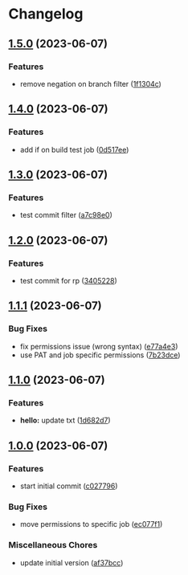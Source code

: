 # Changelog

## [1.5.0](https://github.com/janjulienn-chrmd/MyTestRepo/compare/v1.4.0...v1.5.0) (2023-06-07)


### Features

* remove negation on branch filter ([1f1304c](https://github.com/janjulienn-chrmd/MyTestRepo/commit/1f1304cf17a7b2f963bb6b9583c7bd248e4617bc))

## [1.4.0](https://github.com/janjulienn-chrmd/MyTestRepo/compare/v1.3.0...v1.4.0) (2023-06-07)


### Features

* add if on build test job ([0d517ee](https://github.com/janjulienn-chrmd/MyTestRepo/commit/0d517ee699341ca238740f18b42ac5a20ccb2c86))

## [1.3.0](https://github.com/janjulienn-chrmd/MyTestRepo/compare/v1.2.0...v1.3.0) (2023-06-07)


### Features

* test commit filter ([a7c98e0](https://github.com/janjulienn-chrmd/MyTestRepo/commit/a7c98e04a63939d4455d3ef8b36897195e55cb44))

## [1.2.0](https://github.com/janjulienn-chrmd/MyTestRepo/compare/v1.1.1...v1.2.0) (2023-06-07)


### Features

* test commit for rp ([3405228](https://github.com/janjulienn-chrmd/MyTestRepo/commit/3405228cb0e87883dc5f91cdd113fe9554c67431))

## [1.1.1](https://github.com/janjulienn-chrmd/MyTestRepo/compare/v1.1.0...v1.1.1) (2023-06-07)


### Bug Fixes

* fix permissions issue (wrong syntax) ([e77a4e3](https://github.com/janjulienn-chrmd/MyTestRepo/commit/e77a4e35bfd76e233fddfec4724f53f9cf26dd7e))
* use PAT and job specific permissions ([7b23dce](https://github.com/janjulienn-chrmd/MyTestRepo/commit/7b23dceedac1d22deb8069ba30246f6cf93db867))

## [1.1.0](https://github.com/janjulienn-chrmd/MyTestRepo/compare/v1.0.0...v1.1.0) (2023-06-07)


### Features

* **hello:** update txt ([1d682d7](https://github.com/janjulienn-chrmd/MyTestRepo/commit/1d682d71df2f324dc2b617dda61234eb3dc3dd9d))

## [1.0.0](https://github.com/janjulienn-chrmd/MyTestRepo/compare/v0.9.0...v1.0.0) (2023-06-07)


### Features

* start initial commit ([c027796](https://github.com/janjulienn-chrmd/MyTestRepo/commit/c0277961846697b1ee9b8af0c29da1840c30e5cc))


### Bug Fixes

* move permissions to specific job ([ec077f1](https://github.com/janjulienn-chrmd/MyTestRepo/commit/ec077f18afad385624e68ef1242616521a1385af))


### Miscellaneous Chores

* update initial version ([af37bcc](https://github.com/janjulienn-chrmd/MyTestRepo/commit/af37bccbea33ff56fc36ef4f28c357fd0c7d9bce))
